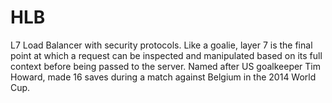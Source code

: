 # HLB
L7 Load Balancer with security protocols. Like a goalie, layer 7 is the final point at which a request can be inspected and manipulated based on its full context before being passed to the server. Named after US goalkeeper Tim Howard, made 16 saves during a match against Belgium in the 2014 World Cup.
